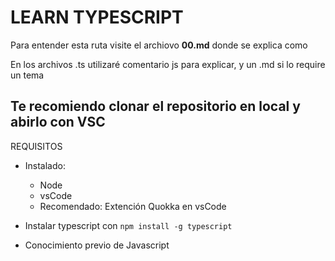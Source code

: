 # **LEARN TYPESCRIPT**

Para entender esta ruta visite el archiovo **00.md** donde se explica como

En los archivos .ts utilizaré comentario js para explicar, y un .md si lo require un tema 

## Te recomiendo clonar el repositorio en local y abirlo con VSC

REQUISITOS 
- Instalado:
  - Node
  - vsCode 
  - Recomendado: Extención Quokka en vsCode

- Instalar typescript con `npm install -g typescript`

- Conocimiento previo de Javascript